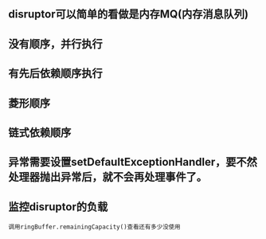 ## disruptor可以简单的看做是内存MQ(内存消息队列)
## 没有顺序，并行执行
## 有先后依赖顺序执行
## 菱形顺序
## 链式依赖顺序
## 异常需要设置setDefaultExceptionHandler，要不然处理器抛出异常后，就不会再处理事件了。
## 监控disruptor的负载
	调用ringBuffer.remainingCapacity()查看还有多少没使用